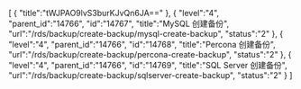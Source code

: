 [
	{
		"title":"tWJPAO9lvS3burKJvQn6JA=="
	},
	{
		"level":"4",
		"parent_id":"14766",
		"id":"14767",
		"title":"MySQL 创建备份",
		"url":"/rds/backup/create-backup/mysql-create-backup",
		"status":"2"
	},
	{
		"level":"4",
		"parent_id":"14766",
		"id":"14768",
		"title":"Percona 创建备份",
		"url":"/rds/backup/create-backup/percona-create-backup",
		"status":"2"
	},
	{
		"level":"4",
		"parent_id":"14766",
		"id":"14769",
		"title":"SQL Server 创建备份",
		"url":"/rds/backup/create-backup/sqlserver-create-backup",
		"status":"2"
	}
]